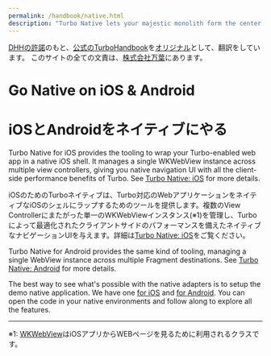```yaml
---
permalink: /handbook/native.html
description: "Turbo Native lets your majestic monolith form the center of your native iOS and Android apps, with seamless transitions between web and native sections."
---
```


[DHHの許諾](https://github.com/hotwired/turbo-site/issues/96)のもと、[公式のTurboHandbook](https://turbo.hotwired.dev/handbook/introduction)を[オリジナル](https://github.com/hotwired/turbo-site/commit/59943d962b37a02c1dcb68ebaa1057f713a45975)として、翻訳をしています。
このサイトの全ての文責は、[株式会社万葉](https://everyleaf.com/)にあります。

# Go Native on iOS & Android
# iOSとAndroidをネイティブにやる 

Turbo Native for iOS provides the tooling to wrap your Turbo-enabled web app in a native iOS shell. It manages a single WKWebView instance across multiple view controllers, giving you native navigation UI with all the client-side performance benefits of Turbo. See <a href="https://github.com/hotwired/turbo-ios">Turbo Native: iOS</a> for more details.

iOSのためのTurboネイティブは、Turbo対応のWebアプリケーションをネイティブなiOSのシェルにラップするためのツールを提供します。複数のView Controllerにまたがった単一のWKWebViewインスタンス(※1)を管理し、Turboによって最適化されたクライアントサイドのパフォーマンスを備えたネイティブなナビゲーションUIを与えます。詳細は<a href="https://github.com/hotwired/turbo-ios">Turbo Native: iOS</a>をご覧ください。


Turbo Native for Android provides the same kind of tooling, managing a single WebView instance across multiple Fragment destinations. See <a href="https://github.com/hotwired/turbo-android">Turbo Native: Android</a> for more details.

The best way to see what's possible with the native adapters is to setup the demo native application. We have one [for iOS](https://github.com/hotwired/turbo-ios/blob/main/Demo/README.md) and [for Android](https://github.com/hotwired/turbo-android/blob/main/demo/README.md). You can open the code in your native environments and follow along to explore all the features.


-----
※1: [WKWebView](https://developer.apple.com/documentation/webkit/wkwebview)はiOSアプリからWEBページを見るために利用されるクラスです。
